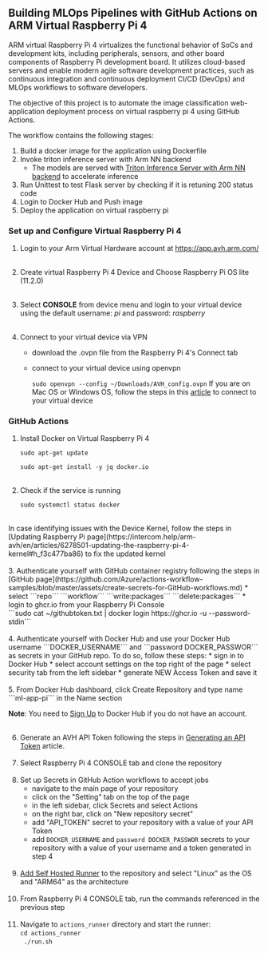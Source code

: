 ## Building MLOps Pipelines with GitHub Actions on ARM Virtual Raspberry Pi 4  

ARM virtual Raspberry Pi 4 virtualizes the functional behavior of SoCs and development kits,
including peripherals, sensors, and other board components of Raspberry Pi development board. 
It utilizes cloud-based servers and enable modern agile software development practices,
such as continuous integration and continuous deployment CI/CD (DevOps) and MLOps workflows to software developers. 

The objective of this project is to automate the image classification web-application deployment process on virtual raspberry pi 4 using GitHub Actions.

The workflow contains the following stages:
1. Build a docker image for the application using Dockerfile
2. Invoke triton inference server with Arm NN backend
   * The models are served with [Triton Inference Server with Arm NN backend](https://gitlab.com/arm-research/smarter/armnn_tflite_backend) to accelerate inference
3. Run Unittest to test Flask server by checking if it is retuning 200 status code
4. Login to Docker Hub and Push image 
5. Deploy the application on virtual raspberry pi

### Set up and Configure Virtual Raspberry Pi 4 
1. Login to your Arm Virtual Hardware account at https://app.avh.arm.com/ <br /><br />
2. Create virtual Raspberry Pi 4 Device and Choose Raspberry Pi OS lite (11.2.0) <br /><br />
3. Select **CONSOLE** from device menu and login to your virtual device using the default username: _pi_ and password: _raspberry_ <br /><br />

4. Connect to your virtual device via VPN <br />
   * download the .ovpn file from the Raspberry Pi 4's Connect tab 
   * connect to your virtual device using openvpn
   
      ```sudo openvpn --config ~/Downloads/AVH_config.ovpn```
If you are on Mac OS or Windows OS, follow the steps in this [article](https://intercom.help/arm-avh/en/articles/6131455-connecting-to-the-vpn) to connect to your virtual device

### GitHub Actions

1. Install Docker on Virtual Raspberry Pi 4

   ```sudo apt-get update```

   ```sudo apt-get install -y jq docker.io```
<br /><br /> 
2. Check if the service is running

   ```sudo systemctl status docker```
<br /> 
In case identifying issues with the Device Kernel, follow the steps in [Updating Raspberry Pi page](https://intercom.help/arm-avh/en/articles/6278501-updating-the-raspberry-pi-4-kernel#h_f3c477ba86) to fix the updated kernel <br /><br />
3. Authenticate yourself with GitHub container registry following the steps in [GitHub page](https://github.com/Azure/actions-workflow-samples/blob/master/assets/create-secrets-for-GitHub-workflows.md)
   * select ```repo``` ```workflow``` ```write:packages``` ```delete:packages``` 
   * login to ghcr.io from your Raspberry Pi Console <br />
   ```sudo cat ~/githubtoken.txt | docker login https://ghcr.io -u <username> --password-stdin```
<br /><br />
4. Authenticate yourself with Docker Hub and use your Docker Hub username ```DOCKER_USERNAME``` and ```password DOCKER_PASSWOR``` as secrets in your GitHub repo. To do so, follow these steps:
   * sign in to Docker Hub
   * select account settings on the top right of the page
   * select security tab from the left sidebar 
   * generate NEW Access Token and save it <br /><br />
5. From Docker Hub dashboard, click Create Repository and type name ```ml-app-pi``` in the Name section 


   
**Note**: You need to [Sign Up](https://hub.docker.com/signup) to Docker Hub if you do not have an account.
<br /><br />

6. Generate an AVH API Token following the steps in [Generating an API Token](https://intercom.help/arm-avh/en/articles/6137393-generating-an-avh-api-token) article. 
<br /><br />
7. Select Raspberry Pi 4 CONSOLE tab and clone the repository <br /><br />
8. Set up Secrets in GitHub Action workflows to accept jobs 
   * navigate to the main page of your repository
   * click on the "Setting" tab on the top of the page
   * in the left sidebar, click Secrets and select Actions
   * on the right bar, click on "New repository secret"
   * add "API_TOKEN" secret to your repository with a value of your API Token
   * add ```DOCKER_USERNAME``` and ```password DOCKER_PASSWOR``` secrets to your repository with a value of your username and a token generated in step 4
<br /><br />
9. [Add Self Hosted Runner](https://docs.github.com/en/actions/hosting-your-own-runners/adding-self-hosted-runners) to the repository and select "Linux" as the OS and "ARM64" as the architecture <br /><br />
10. From Raspberry Pi 4 CONSOLE tab, run the commands referenced in the previous step <br /><br />
11. Navigate to ```actions_runner``` directory and start the runner: <br />
    ```cd actions_runner```<br />
    ``` ./run.sh```




